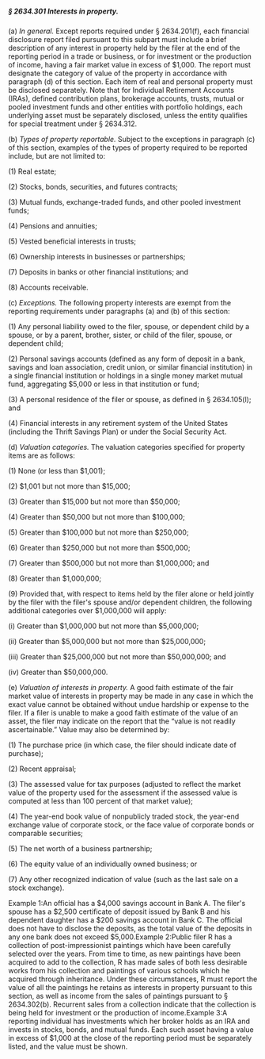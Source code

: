 ##### § 2634.301 Interests in property. #####

(a) *In general.* Except reports required under § 2634.201(f), each financial disclosure report filed pursuant to this subpart must include a brief description of any interest in property held by the filer at the end of the reporting period in a trade or business, or for investment or the production of income, having a fair market value in excess of $1,000. The report must designate the category of value of the property in accordance with paragraph (d) of this section. Each item of real and personal property must be disclosed separately. Note that for Individual Retirement Accounts (IRAs), defined contribution plans, brokerage accounts, trusts, mutual or pooled investment funds and other entities with portfolio holdings, each underlying asset must be separately disclosed, unless the entity qualifies for special treatment under § 2634.312.

(b) *Types of property reportable.* Subject to the exceptions in paragraph (c) of this section, examples of the types of property required to be reported include, but are not limited to:

(1) Real estate;

(2) Stocks, bonds, securities, and futures contracts;

(3) Mutual funds, exchange-traded funds, and other pooled investment funds;

(4) Pensions and annuities;

(5) Vested beneficial interests in trusts;

(6) Ownership interests in businesses or partnerships;

(7) Deposits in banks or other financial institutions; and

(8) Accounts receivable.

(c) *Exceptions.* The following property interests are exempt from the reporting requirements under paragraphs (a) and (b) of this section:

(1) Any personal liability owed to the filer, spouse, or dependent child by a spouse, or by a parent, brother, sister, or child of the filer, spouse, or dependent child;

(2) Personal savings accounts (defined as any form of deposit in a bank, savings and loan association, credit union, or similar financial institution) in a single financial institution or holdings in a single money market mutual fund, aggregating $5,000 or less in that institution or fund;

(3) A personal residence of the filer or spouse, as defined in § 2634.105(l); and

(4) Financial interests in any retirement system of the United States (including the Thrift Savings Plan) or under the Social Security Act.

(d) *Valuation categories.* The valuation categories specified for property items are as follows:

(1) None (or less than $1,001);

(2) $1,001 but not more than $15,000;

(3) Greater than $15,000 but not more than $50,000;

(4) Greater than $50,000 but not more than $100,000;

(5) Greater than $100,000 but not more than $250,000;

(6) Greater than $250,000 but not more than $500,000;

(7) Greater than $500,000 but not more than $1,000,000; and

(8) Greater than $1,000,000;

(9) Provided that, with respect to items held by the filer alone or held jointly by the filer with the filer's spouse and/or dependent children, the following additional categories over $1,000,000 will apply:

(i) Greater than $1,000,000 but not more than $5,000,000;

(ii) Greater than $5,000,000 but not more than $25,000,000;

(iii) Greater than $25,000,000 but not more than $50,000,000; and

(iv) Greater than $50,000,000.

(e) *Valuation of interests in property.* A good faith estimate of the fair market value of interests in property may be made in any case in which the exact value cannot be obtained without undue hardship or expense to the filer. If a filer is unable to make a good faith estimate of the value of an asset, the filer may indicate on the report that the “value is not readily ascertainable.” Value may also be determined by:

(1) The purchase price (in which case, the filer should indicate date of purchase);

(2) Recent appraisal;

(3) The assessed value for tax purposes (adjusted to reflect the market value of the property used for the assessment if the assessed value is computed at less than 100 percent of that market value);

(4) The year-end book value of nonpublicly traded stock, the year-end exchange value of corporate stock, or the face value of corporate bonds or comparable securities;

(5) The net worth of a business partnership;

(6) The equity value of an individually owned business; or

(7) Any other recognized indication of value (such as the last sale on a stock exchange).

Example 1:An official has a $4,000 savings account in Bank A. The filer's spouse has a $2,500 certificate of deposit issued by Bank B and his dependent daughter has a $200 savings account in Bank C. The official does not have to disclose the deposits, as the total value of the deposits in any one bank does not exceed $5,000.Example 2:Public filer R has a collection of post-impressionist paintings which have been carefully selected over the years. From time to time, as new paintings have been acquired to add to the collection, R has made sales of both less desirable works from his collection and paintings of various schools which he acquired through inheritance. Under these circumstances, R must report the value of all the paintings he retains as interests in property pursuant to this section, as well as income from the sales of paintings pursuant to § 2634.302(b). Recurrent sales from a collection indicate that the collection is being held for investment or the production of income.Example 3:A reporting individual has investments which her broker holds as an IRA and invests in stocks, bonds, and mutual funds. Each such asset having a value in excess of $1,000 at the close of the reporting period must be separately listed, and the value must be shown.